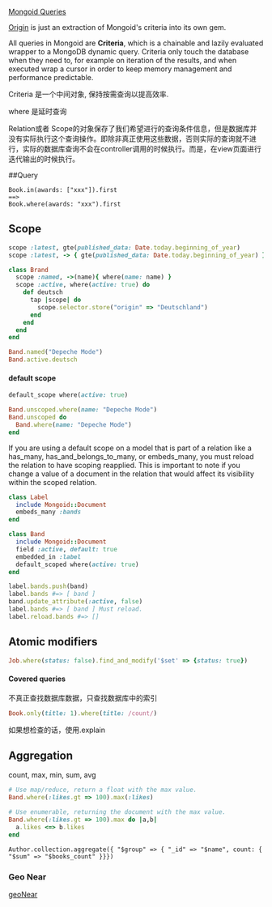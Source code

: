 [Mongoid Queries](http://mongoid.org/en/mongoid/docs/querying.html)

[Origin](https://github.com/mongoid/origin) is just an extraction of Mongoid's criteria into its own gem.

All queries in Mongoid are **Criteria**, which is a chainable and lazily evaluated wrapper to a MongoDB dynamic query. Criteria only touch the database when they need to, for example on iteration of the results, and when executed wrap a cursor in order to keep memory management and performance predictable.

Criteria 是一个中间对象, 保持按需查询以提高效率.

where 是延时查询

Relation或者 Scope的对象保存了我们希望进行的查询条件信息，但是数据库并没有实际执行这个查询操作。即除非真正使用这些数据，否则实际的查询就不进行，实际的数据库查询不会在controller调用的时候执行。而是，在view页面进行迭代输出的时候执行。

##Query
```
Book.in(awards: ["xxx"]).first
==>
Book.where(awards: "xxx").first
```


## Scope
```ruby
scope :latest, gte(published_data: Date.today.beginning_of_year)
scope :latest, -> { gte(published_data: Date.today.beginning_of_year) }

class Brand
  scope :named, ->(name){ where(name: name) }
  scope :active, where(active: true) do
    def deutsch
      tap |scope| do
        scope.selector.store("origin" => "Deutschland")
      end
    end
  end
end

Band.named("Depeche Mode")
Band.active.deutsch
```

#### default scope
```ruby
default_scope where(active: true)

Band.unscoped.where(name: "Depeche Mode")
Band.unscoped do
  Band.where(name: "Depeche Mode")
end
```
If you are using a default scope on a model that is part of a relation like a has_many, has_and_belongs_to_many, or embeds_many, you must reload the relation to have scoping reapplied. This is important to note if you change a value of a document in the relation that would affect its visibility within the scoped relation.
```ruby
class Label
  include Mongoid::Document
  embeds_many :bands
end

class Band
  include Mongoid::Document
  field :active, default: true
  embedded_in :label
  default_scoped where(active: true)
end

label.bands.push(band)
label.bands #=> [ band ]
band.update_attribute(:active, false)
label.bands #=> [ band ] Must reload.
label.reload.bands #=> []
```


## Atomic modifiers
```ruby
Job.where(status: false).find_and_modify('$set' => {status: true})
```

#### Covered queries
不真正查找数据库数据，只查找数据库中的索引
```ruby
Book.only(title: 1).where(title: /count/)
```
如果想检查的话，使用.explain


## Aggregation
count, max, min, sum, avg
```ruby
# Use map/reduce, return a float with the max value.
Band.where(:likes.gt => 100).max(:likes)

# Use enumerable, returning the document with the max value.
Band.where(:likes.gt => 100).max do |a,b|
  a.likes <=> b.likes
end
```
```
Author.collection.aggregate({ "$group" => { "_id" => "$name", count: { "$sum" => "$books_count" }}})
```

### Geo Near
[geoNear](http://mongoid.org/en/mongoid/docs/querying.html#geo_near)

